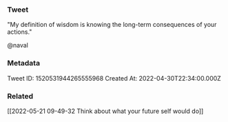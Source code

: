 ### Tweet
"My definition of wisdom is knowing the long-term consequences of your actions."

@naval

### Metadata
Tweet ID: 1520531944265555968
Created At: 2022-04-30T22:34:00.000Z

### Related
[[2022-05-21 09-49-32 Think about what your future self would do]]

